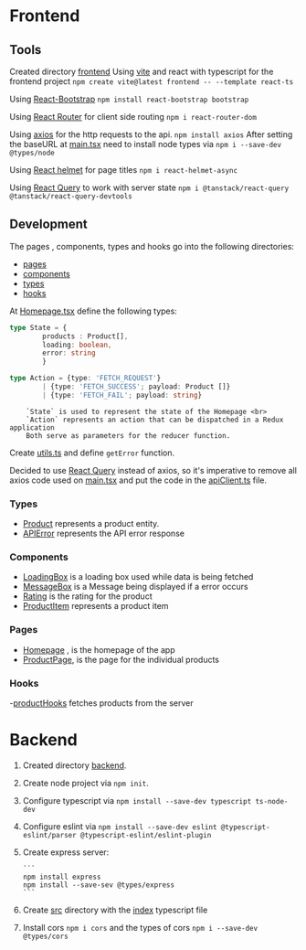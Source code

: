 # Frontend
## Tools
Created directory [frontend](frontend)
Using [vite](https://vitejs.dev/guide/) and react with typescript  for the frontend project
`npm create vite@latest frontend -- --template react-ts`

Using [React-Bootstrap](https://react-bootstrap.github.io/docs/getting-started/introduction)
`npm install react-bootstrap bootstrap`

Using [React Router](https://reactrouter.com/en/main/start/overview) for client side routing
`npm i react-router-dom`

Using [axios](https://axios-http.com/docs/intro) for the http requests to the api.
`npm install axios`
        After setting the baseURL at [main.tsx](frontend/src/main.tsx) need to install
        node types via `npm i --save-dev @types/node`

Using [React helmet](https://www.npmjs.com/package/react-helmet-async) for page titles
`npm i react-helmet-async`

Using [React Query](https://tanstack.com/query/latest/docs/framework/react/overview) to work with server state
`npm i @tanstack/react-query @tanstack/react-query-devtools`




## Development

The pages , components, types and hooks go into the following directories:
- [pages](frontend\src\pages)
- [components](frontend/src/components)
- [types](frontend/src/types)
- [hooks](frontend/src/hooks/)

At [Homepage.tsx](frontend/src/pages/Homfrontendepage.tsx) define the following types:

```typescript
type State = {
        products : Product[],
        loading: boolean,
        error: string
        }

type Action = {type: 'FETCH_REQUEST'} 
        | {type: 'FETCH_SUCCESS'; payload: Product []}
        | {type: 'FETCH_FAIL'; payload: string}
```
        
        `State` is used to represent the state of the Homepage <br>
        `Action` represents an action that can be dispatched in a Redux application
        Both serve as parameters for the reducer function.

Create [utils.ts](frontend/src/utils.ts) and define `getError` function.

Decided to use [React Query](https://tanstack.com/query/latest/docs/framework/react/overview) instead of axios, so it's imperative to remove all axios code used on [main.tsx](frontend/src/main.tsx) and put the code in the [apiClient.ts](frontend/src/apiClient.ts) file.



                

### Types
- [Product](frontend/src/types/Product.ts) represents a product entity.
- [APIError](frontend/src/types/APIError.ts) represents the API error response

### Components
- [LoadingBox](frontend/src/components/LoadingBox.tsx) is a loading box used while data is being fetched
- [MessageBox](frontend/src/components/MessageBox.tsx) is a Message being displayed if a error occurs
- [Rating](frontend/src/components/Rating.tsx) is the rating for the product
- [ProductItem](frontend/src/components/ProductItem.tsx) represents a product item


### Pages
- [Homepage](frontend/src/pages/Homfrontendepage.tsx) , is the homepage of the app
- [ProductPage](frontend/src/pages/ProductPage.tsx), is the page for the individual products

### Hooks
-[productHooks](frontend/src/hooks/productHooks.ts) fetches products from the server

# Backend
 1. Created directory [backend](backend).
 2. Create node project via `npm init`.
 3. Configure typescript via `npm install --save-dev typescript ts-node-dev`
 4. Configure eslint via `npm install --save-dev eslint @typescript-eslint/parser @typescript-eslint/eslint-plugin`
 5. Create express server:

        ```
        npm install express
        npm install --save-sev @types/express
        ```
6. Create [src](backend/src) directory with the [index](backend/src/index.ts) typescript file
7. Install cors `npm i cors` and the types of cors `npm i --save-dev @types/cors`